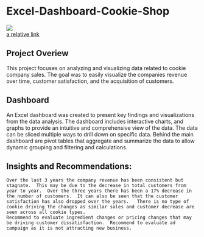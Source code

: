 # Excel-Dashboard-Cookie-Shop

![](sql_layout.jpg)  
[a relative link](schemasql.md)



## Project Overiew
This project focuses on analyzing and visualizing data related to cookie company sales.  The goal was to easily visualize the companies revenue over time, customer satisfaction, and the acquisition of customers.   

## Dashboard 
An Excel dashboard was created to present key findings and visualizations from the data analysis. The dashboard includes interactive charts, and graphs to provide an intuitive and comprehensive view of the data.  The data can be sliced multiple ways to drill down on specific data.  Behind the main dashboard are pivot tables that aggregate and summarize the data to allow dynamic grouping and filtering and calculations.  

## Insights and Recommendations:
	Over the last 3 years the company revenue has been consistent but stagnate.  This may be due to the decrease in total customers from year to year.  Over the three years there has been a 17% decrease in the number of customers.  It can also be seen that the customer satisfaction has also dropped over the years.   There is no type of cookie driving the changes as similar sales and customer decrease are seen across all cookie types.  
	Recommend to evaluate ingredient changes or pricing changes that may be driving customer dissatisfaction.  Recommend to evaluate ad campaign as it is not attracting new business.  
